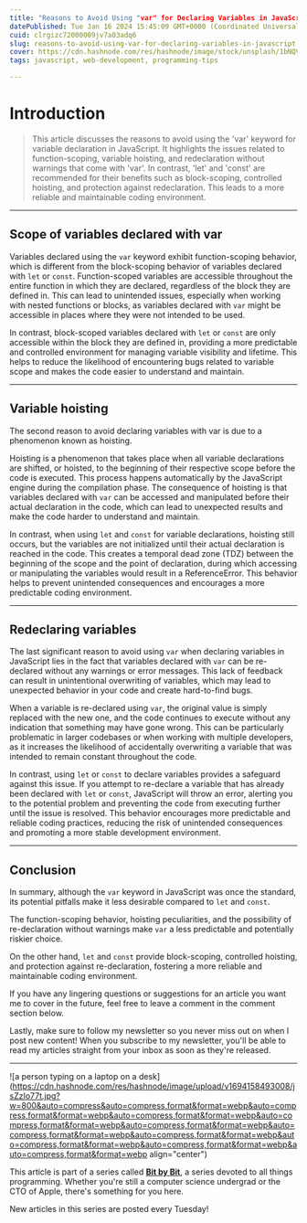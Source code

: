 ```yaml
---
title: "Reasons to Avoid Using "var" for Declaring Variables in JavaScript"
datePublished: Tue Jan 16 2024 15:45:09 GMT+0000 (Coordinated Universal Time)
cuid: clrgizc72000009jv7a03adq6
slug: reasons-to-avoid-using-var-for-declaring-variables-in-javascript
cover: https://cdn.hashnode.com/res/hashnode/image/stock/unsplash/1bNQVGzuy0U/upload/3fca3613486a39e55c7195ae735ac668.jpeg
tags: javascript, web-development, programming-tips

---
```


# Introduction

> This article discusses the reasons to avoid using the 'var' keyword for variable declaration in JavaScript. It highlights the issues related to function-scoping, variable hoisting, and redeclaration without warnings that come with 'var'. In contrast, 'let' and 'const' are recommended for their benefits such as block-scoping, controlled hoisting, and protection against redeclaration. This leads to a more reliable and maintainable coding environment.

---

## Scope of variables declared with var

Variables declared using the `var` keyword exhibit function-scoping behavior, which is different from the block-scoping behavior of variables declared with `let` or `const`. Function-scoped variables are accessible throughout the entire function in which they are declared, regardless of the block they are defined in. This can lead to unintended issues, especially when working with nested functions or blocks, as variables declared with `var` might be accessible in places where they were not intended to be used.

In contrast, block-scoped variables declared with `let` or `const` are only accessible within the block they are defined in, providing a more predictable and controlled environment for managing variable visibility and lifetime. This helps to reduce the likelihood of encountering bugs related to variable scope and makes the code easier to understand and maintain.

---

## Variable hoisting

The second reason to avoid declaring variables with var is due to a phenomenon known as hoisting.

Hoisting is a phenomenon that takes place when all variable declarations are shifted, or hoisted, to the beginning of their respective scope before the code is executed. This process happens automatically by the JavaScript engine during the compilation phase. The consequence of hoisting is that variables declared with `var` can be accessed and manipulated before their actual declaration in the code, which can lead to unexpected results and make the code harder to understand and maintain.

In contrast, when using `let` and `const` for variable declarations, hoisting still occurs, but the variables are not initialized until their actual declaration is reached in the code. This creates a temporal dead zone (TDZ) between the beginning of the scope and the point of declaration, during which accessing or manipulating the variables would result in a ReferenceError. This behavior helps to prevent unintended consequences and encourages a more predictable coding environment.

---

## Redeclaring variables

The last significant reason to avoid using `var` when declaring variables in JavaScript lies in the fact that variables declared with `var` can be re-declared without any warnings or error messages. This lack of feedback can result in unintentional overwriting of variables, which may lead to unexpected behavior in your code and create hard-to-find bugs.

When a variable is re-declared using `var`, the original value is simply replaced with the new one, and the code continues to execute without any indication that something may have gone wrong. This can be particularly problematic in larger codebases or when working with multiple developers, as it increases the likelihood of accidentally overwriting a variable that was intended to remain constant throughout the code.

In contrast, using `let` or `const` to declare variables provides a safeguard against this issue. If you attempt to re-declare a variable that has already been declared with `let` or `const`, JavaScript will throw an error, alerting you to the potential problem and preventing the code from executing further until the issue is resolved. This behavior encourages more predictable and reliable coding practices, reducing the risk of unintended consequences and promoting a more stable development environment.

---

## Conclusion

In summary, although the `var` keyword in JavaScript was once the standard, its potential pitfalls make it less desirable compared to `let` and `const`.

The function-scoping behavior, hoisting peculiarities, and the possibility of re-declaration without warnings make `var` a less predictable and potentially riskier choice.

On the other hand, `let` and `const` provide block-scoping, controlled hoisting, and protection against re-declaration, fostering a more reliable and maintainable coding environment.

If you have any lingering questions or suggestions for an article you want me to cover in the future, feel free to leave a comment in the comment section below.

Lastly, make sure to follow my newsletter so you never miss out on when I post new content! When you subscribe to my newsletter, you'll be able to read my articles straight from your inbox as soon as they're released.

---

![a person typing on a laptop on a desk](https://cdn.hashnode.com/res/hashnode/image/upload/v1694158493008/jsZzIo77t.jpg?w=800&auto=compress&auto=compress,format&format=webp&auto=compress,format&format=webp&auto=compress,format&format=webp&auto=compress,format&format=webp&auto=compress,format&format=webp&auto=compress,format&format=webp&auto=compress,format&format=webp&auto=compress,format&format=webp&auto=compress,format&format=webp&auto=compress,format&format=webp align="center")

This article is part of a series called [**Bit by Bit**](https://scrappedscript.com/series/bit-by-bit), a series devoted to all things programming. Whether you're still a computer science undergrad or the CTO of Apple, there's something for you here.

New articles in this series are posted every Tuesday!